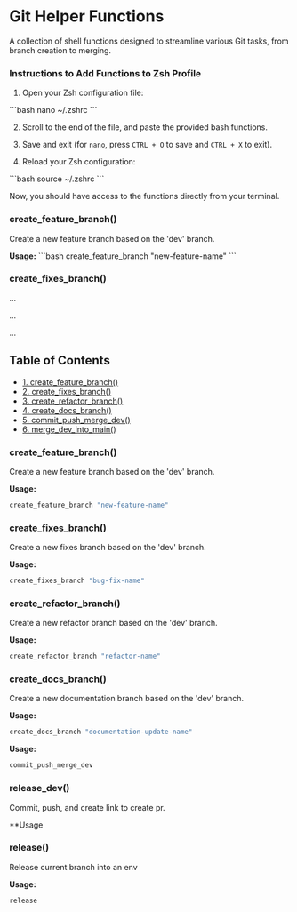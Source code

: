 # Git Helper Functions

A collection of shell functions designed to streamline various Git tasks, from branch creation to merging.

### Instructions to Add Functions to Zsh Profile

1. Open your Zsh configuration file:

\```bash
nano ~/.zshrc
\```

2. Scroll to the end of the file, and paste the provided bash functions.

3. Save and exit (for `nano`, press `CTRL + O` to save and `CTRL + X` to exit).

4. Reload your Zsh configuration:

\```bash
source ~/.zshrc
\```

Now, you should have access to the functions directly from your terminal.

### create_feature_branch()

Create a new feature branch based on the 'dev' branch.

**Usage:**
\```bash
create_feature_branch "new-feature-name"
\```

### create_fixes_branch()

...

...

...

## Table of Contents

-   [1. create_feature_branch()](#create_feature_branch)
-   [2. create_fixes_branch()](#create_fixes_branch)
-   [3. create_refactor_branch()](#create_refactor_branch)
-   [4. create_docs_branch()](#create_docs_branch)
-   [5. commit_push_merge_dev()](#commit_push_merge_dev)
-   [6. merge_dev_into_main()](#merge_dev_into_main)

### create_feature_branch()

Create a new feature branch based on the 'dev' branch.

**Usage:**

```bash
create_feature_branch "new-feature-name"
```

### create_fixes_branch()

Create a new fixes branch based on the 'dev' branch.

**Usage:**

```bash
create_fixes_branch "bug-fix-name"
```

### create_refactor_branch()

Create a new refactor branch based on the 'dev' branch.

**Usage:**

```bash
create_refactor_branch "refactor-name"
```

### create_docs_branch()

Create a new documentation branch based on the 'dev' branch.

**Usage:**

```bash
create_docs_branch "documentation-update-name"
```

**Usage:**

```bash
commit_push_merge_dev
```

### release_dev()

Commit, push, and create link to create pr.

\*\*Usage

### release()

Release current branch into an env

**Usage:**

```bash
release
```
